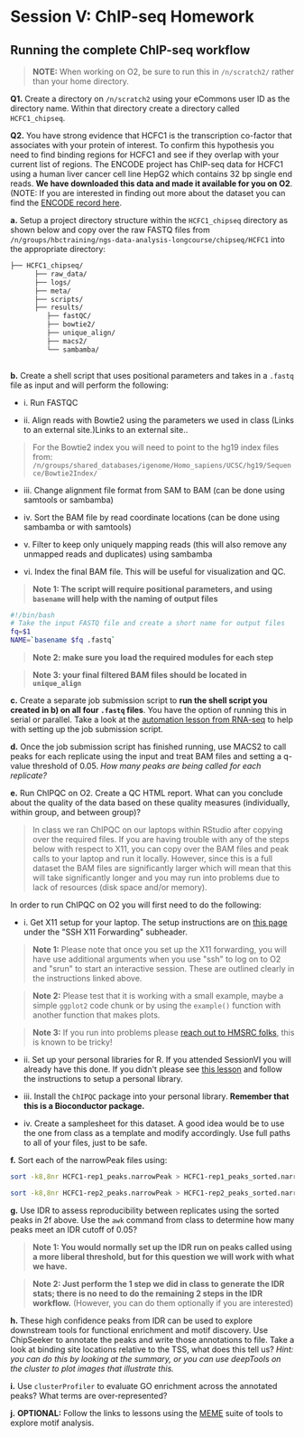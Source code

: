 # Session V: ChIP-seq Homework

## Running the complete ChIP-seq workflow 
> **NOTE:** When working on O2, be sure to run this in `/n/scratch2/` rather than your home directory.

**Q1.**  Create a directory on `/n/scratch2` using your eCommons user ID as the directory name. Within that directory create a directory called `HCFC1_chipseq`.

**Q2.** You have strong evidence that HCFC1 is the transcription co-factor that associates with your protein of interest. To confirm this hypothesis you need to find binding regions for HCFC1 and see if they overlap with your current list of regions. The ENCODE project has ChIP-seq data for HCFC1 using a human liver cancer cell line HepG2 which contains 32 bp single end reads.  **We have downloaded this data and made it available for you on O2**. (NOTE: If you are interested in finding out more about the dataset you can find the [ENCODE record here](https://www.encodeproject.org/experiments/ENCSR529JYA/).

**a.**  Setup a project directory structure within the `HCFC1_chipseq` directory as shown below and copy over the raw FASTQ files from `/n/groups/hbctraining/ngs-data-analysis-longcourse/chipseq/HCFC1` into the appropriate directory: 

```bash
├── HCFC1_chipseq/
      ├── raw_data/
      ├── logs/
      ├── meta/
      ├── scripts/
      ├── results/
         ├── fastQC/
         ├── bowtie2/
         ├── unique_align/
         ├── macs2/
         └── sambamba/
         
```

**b.** Create a shell script that uses positional parameters and takes in a `.fastq` file as input and will perform the following:

* i. Run FASTQC 

* ii. Align reads with Bowtie2 using the parameters we used in class (Links to an external site.)Links to an external site..

> For the Bowtie2 index you will need to point to the hg19 index files from: `/n/groups/shared_databases/igenome/Homo_sapiens/UCSC/hg19/Sequence/Bowtie2Index/`

* iii. Change alignment file format from SAM to BAM (can be done using samtools or sambamba)

* iv. Sort the BAM file by read coordinate locations (can be done using sambamba or with samtools)

* v. Filter to keep only uniquely mapping reads (this will also remove any unmapped reads and duplicates) using sambamba

* vi. Index the final BAM file. This will be useful for visualization and QC.

> **Note 1: The script will require positional parameters, and using `basename` will help with the naming of output files**

```bash
#!/bin/bash
# Take the input FASTQ file and create a short name for output files
fq=$1
NAME=`basename $fq .fastq`

```

> **Note 2: make sure you load the required modules for each step**

> **Note 3: your final filtered BAM files should be located in `unique_align`**

**c.** Create a separate job submission script to **run the shell script you created in b) on all four `.fastq` files**. You have the option of running this in serial or parallel. Take a look at the [automation lesson from RNA-seq](https://hbctraining.github.io/Intro-to-rnaseq-hpc-salmon/lessons/06_automating_workflow.html#running-the-script-to-submit-jobs-in-parallel-to-the-slurm-scheduler) to help with setting up the job submission script.

**d.** Once the job submission script has finished running, use MACS2 to call peaks for each replicate using the input and treat BAM files and setting a q-value threshold of 0.05. *How many peaks are being called for each replicate?*

**e.** Run ChIPQC on O2. Create a QC HTML report. What can you conclude about the quality of the data based on these quality measures (individually, within group, and between group)?

> In class we ran ChIPQC on our laptops within RStudio after copying over the required files. If you are having trouble with any of the steps below with respect to X11, you can copy over the BAM files and peak calls to your laptop and run it locally. However, since this is a full dataset the BAM files are significantly larger which will mean that this will take significantly longer and you may run into problems due to lack of resources (disk space and/or memory).

In order to run ChIPQC on O2 you will first need to do the following:

* i. Get X11 setup for your laptop. The setup instructions are on [this page](https://wiki.rc.hms.harvard.edu/display/O2/Using+X11+Applications+Remotely#SSH+X11+Forwarding) under the "SSH X11 Forwarding" subheader.

> **Note 1:** Please note that once you set up the X11 forwarding, you will have use additional arguments when you use "ssh" to log on to O2 and  "srun" to start an interactive session. These are outlined clearly in the instructions linked above. 

> **Note 2:** Please test that it is working with a small example, maybe a simple `ggplot2` code chunk or by using the `example()` function with another function that makes plots.

> **Note 3:** If you run into problems please [reach out to HMSRC folks](rchelp@hms.harvard.edu), this is known to be tricky! 

* ii. Set up your personal libraries for R. If you attended SessionVI you will already have this done. If you didn't please see [this lesson](https://hbctraining.github.io/In-depth-NGS-Data-Analysis-Course/sessionVI/lessons/R_automation.html) and follow the instructions to setup a personal library.

* iii. Install the `ChIPQC` package into your personal library. **Remember that this is a Bioconductor package.**

* iv. Create a samplesheet for this dataset. A good idea would be to use the one from class as a template and modify accordingly. Use full paths to all of your files, just to be safe.

**f.** Sort each of the narrowPeak files using:

```bash
sort -k8,8nr HCFC1-rep1_peaks.narrowPeak > HCFC1-rep1_peaks_sorted.narrowPeak

sort -k8,8nr HCFC1-rep2_peaks.narrowPeak > HCFC1-rep2_peaks_sorted.narrowPeak
```

**g.** Use IDR to assess reproducibility between replicates using the sorted peaks in 2f above. Use the `awk` command from class to determine how many peaks meet an IDR cutoff of 0.05?

> **Note 1: You would normally set up the  IDR run on peaks called using a more liberal threshold, but for this question we will work with what we have.**

> **Note 2: Just perform the 1 step we did in class to generate the IDR stats; there is no need to do the remaining 2 steps in the IDR workflow.** (However, you can do them optionally if you are interested)

**h.**  These high confidence peaks from IDR can be used to explore downstream tools for functional enrichment and motif discovery. Use ChipSeeker to annotate the peaks and write those annotations to file. Take a look at binding site locations relative to the TSS, what does this tell us? *Hint: you can do this by looking at the summary, or you can use deepTools on the cluster to plot images that illustrate this.*

**i.** Use `clusterProfiler` to evaluate GO enrichment across the annotated peaks? What terms are over-represented?

**j.** **OPTIONAL:** Follow the links to lessons using the [MEME](https://hbctraining.github.io/In-depth-NGS-Data-Analysis-Course/sessionV/lessons/12_annotation_functional_analysis.html#motif-analysis) suite of tools to explore motif analysis.
